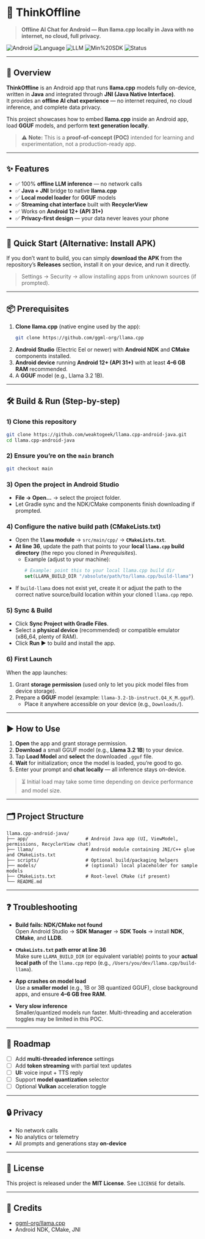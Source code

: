 # 🧠 ThinkOffline
> **Offline AI Chat for Android — Run llama.cpp locally in Java with no internet, no cloud, full privacy.**

![Android](https://img.shields.io/badge/Platform-Android-brightgreen?logo=android)
![Language](https://img.shields.io/badge/Language-Java-blue?logo=openjdk)
![LLM](https://img.shields.io/badge/Powered_by-llama.cpp-orange)
![Min%20SDK](https://img.shields.io/badge/Android-12%2B%20(API%2031%2B)-informational)
![Status](https://img.shields.io/badge/Status-POC-orange)

---

## 📖 Overview

**ThinkOffline** is an Android app that runs **llama.cpp** models fully on-device, written in **Java** and integrated through **JNI (Java Native Interface)**.  
It provides an **offline AI chat experience** — no internet required, no cloud inference, and complete data privacy.

This project showcases how to embed **llama.cpp** inside an Android app, load **GGUF** models, and perform **text generation locally**.

> ⚠️ **Note:** This is a **proof-of-concept (POC)** intended for learning and experimentation, not a production-ready app.

---

## ✨ Features

- ✅ 100% **offline LLM inference** — no network calls
- ✅ **Java + JNI** bridge to native **llama.cpp**
- ✅ **Local model loader** for **GGUF** models
- ✅ **Streaming chat interface** built with **RecyclerView**
- ✅ Works on **Android 12+ (API 31+)**
- ✅ **Privacy-first design** — your data never leaves your phone

---

## 🚀 Quick Start (Alternative: Install APK)

If you don’t want to build, you can simply **download the APK** from the repository’s **Releases** section, install it on your device, and run it directly.  
> Settings → Security → allow installing apps from unknown sources (if prompted).

---

## 📦 Prerequisites

1. **Clone llama.cpp** (native engine used by the app):
   ```bash
   git clone https://github.com/ggml-org/llama.cpp
   ```
2. **Android Studio** (Electric Eel or newer) with **Android NDK** and **CMake** components installed.
3. **Android device** running **Android 12+ (API 31+)** with at least **4–6 GB RAM** recommended.
4. A **GGUF** model (e.g., Llama 3.2 1B).

---

## 🛠️ Build & Run (Step-by-step)

### 1) Clone this repository
```bash
git clone https://github.com/weaktogeek/llama.cpp-android-java.git
cd llama.cpp-android-java
```

### 2) Ensure you’re on the `main` branch
```bash
git checkout main
```

### 3) Open the project in Android Studio
- **File → Open…** → select the project folder.
- Let Gradle sync and the NDK/CMake components finish downloading if prompted.

### 4) Configure the native build path (CMakeLists.txt)
- Open the **`llama` module** → `src/main/cpp/` → **`CMakeLists.txt`**.
- **At line 36**, update the path that points to your **local `llama.cpp` build directory** (the repo you cloned in *Prerequisites*).  
  - Example (adjust to your machine):
    ```cmake
    # Example: point this to your local llama.cpp build dir
    set(LLAMA_BUILD_DIR "/absolute/path/to/llama.cpp/build-llama")
    ```
- If `build-llama` does not exist yet, create it or adjust the path to the correct native source/build location within your cloned `llama.cpp` repo.

### 5) Sync & Build
- Click **Sync Project with Gradle Files**.
- Select a **physical device** (recommended) or compatible emulator (x86_64, plenty of RAM).
- Click **Run ▶** to build and install the app.

### 6) First Launch
When the app launches:
1. Grant **storage permission** (used only to let you pick model files from device storage).
2. Prepare a **GGUF** model (example: `llama-3.2-1b-instruct.Q4_K_M.gguf`).  
   - Place it anywhere accessible on your device (e.g., `Downloads/`).

---

## ▶️ How to Use

1. **Open** the app and grant storage permission.
2. **Download** a small GGUF model (e.g., **Llama 3.2 1B**) to your device.
3. Tap **Load Model** and **select** the downloaded `.gguf` file.
4. **Wait** for initialization; once the model is loaded, you’re good to go.
5. Enter your prompt and **chat locally** — all inference stays on-device.

> ⏳ Initial load may take some time depending on device performance and model size.

---

## 🗂️ Project Structure

```
llama.cpp-android-java/
├── app/                     # Android Java app (UI, ViewModel, permissions, RecyclerView chat)
├── llama/                   # Android module containing JNI/C++ glue and CMakeLists.txt
├── scripts/                 # Optional build/packaging helpers
├── models/                  # (optional) local placeholder for sample models
├── CMakeLists.txt           # Root-level CMake (if present)
└── README.md
```

---

## ❓ Troubleshooting

- **Build fails: NDK/CMake not found**  
  Open Android Studio → **SDK Manager** → **SDK Tools** → install **NDK**, **CMake**, and **LLDB**.

- **`CMakeLists.txt` path error at line 36**  
  Make sure `LLAMA_BUILD_DIR` (or equivalent variable) points to your **actual local path** of the `llama.cpp` repo (e.g., `/Users/you/dev/llama.cpp/build-llama`).

- **App crashes on model load**  
  Use a **smaller model** (e.g., 1B or 3B quantized GGUF), close background apps, and ensure **4–6 GB free RAM**.

- **Very slow inference**  
  Smaller/quantized models run faster. Multi-threading and acceleration toggles may be limited in this POC.

---

## 🧭 Roadmap

- [ ] Add **multi-threaded inference** settings  
- [ ] Add **token streaming** with partial text updates  
- [ ] **UI:** voice input + TTS reply  
- [ ] Support **model quantization** selector  
- [ ] Optional **Vulkan** acceleration toggle

---

## 🔒 Privacy

- No network calls  
- No analytics or telemetry  
- All prompts and generations stay **on-device**

---

## 🪪 License

This project is released under the **MIT License**. See `LICENSE` for details.

---

## 🙏 Credits

- [ggml-org/llama.cpp](https://github.com/ggml-org/llama.cpp)  
- Android NDK, CMake, JNI
